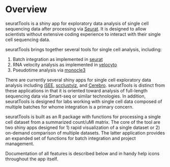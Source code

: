 # Overview

seuratTools is a shiny app for exploratory data analysis of single cell sequencing data after processing via [Seurat](https://satijalab.org/seurat/). It is designed to allow scientists without extensive coding experience to interact with their single cell sequencing data. 

seuratTools brings together several tools for single cell analysis, including:

1. Batch integration as implemented in [seurat](https://www.cell.com/cell/fulltext/S0092-8674(19)30559-8)
2. RNA velocity analysis as implemented in [velocyto](https://velocyto.org/) 
3. Pseudotime analysis via [monocle3](https://cole-trapnell-lab.github.io/monocle3/)

There are currently several shiny apps for single cell exploratory data analysis including [iSEE](https://bioconductor.org/packages/release/bioc/html/iSEE.html), [scclustviz](https://baderlab.github.io/scClustViz/), and [Cerebro](https://github.com/romanhaa/Cerebro). seuratTools is distinct from these applications in that it is oriented toward analysis of full-length sequencing data via Smart-seq or similar technologies. In addition, seuratTools is designed for labs working with single cell data composed of multiple batches for whome integration is a primary concern.

seuratTools is built as an R package with functions for processing a single cell dataset from a summarized count/uMI matrix. The core of the tool are two shiny apps designed for 1) rapid visualization of a single dataset or 2) on-demand comparison of multiple datasets. The latter application provides an expanded set of functions for batch integration and project management. 

Documentation of all features is described below and in handy help icons throughout the app itself. 

